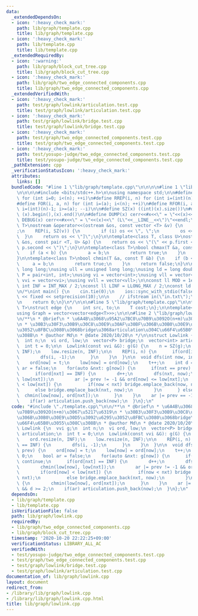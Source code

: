 ```yaml
---
data:
  _extendedDependsOn:
  - icon: ':heavy_check_mark:'
    path: lib/graph/template.cpp
    title: lib/graph/template.cpp
  - icon: ':heavy_check_mark:'
    path: lib/template.cpp
    title: lib/template.cpp
  _extendedRequiredBy:
  - icon: ':warning:'
    path: lib/graph/block_cut_tree.cpp
    title: lib/graph/block_cut_tree.cpp
  - icon: ':heavy_check_mark:'
    path: lib/graph/two_edge_connected_components.cpp
    title: lib/graph/two_edge_connected_components.cpp
  _extendedVerifiedWith:
  - icon: ':heavy_check_mark:'
    path: test/graph/lowlink/articulation.test.cpp
    title: test/graph/lowlink/articulation.test.cpp
  - icon: ':heavy_check_mark:'
    path: test/graph/lowlink/bridge.test.cpp
    title: test/graph/lowlink/bridge.test.cpp
  - icon: ':heavy_check_mark:'
    path: test/graph/two_edge_connected_components.test.cpp
    title: test/graph/two_edge_connected_components.test.cpp
  - icon: ':heavy_check_mark:'
    path: test/yosupo-judge/two_edge_connected_components.test.cpp
    title: test/yosupo-judge/two_edge_connected_components.test.cpp
  _pathExtension: cpp
  _verificationStatusIcon: ':heavy_check_mark:'
  attributes:
    links: []
  bundledCode: "#line 1 \"lib/graph/template.cpp\"\n\n\n\n#line 1 \"lib/template.cpp\"\
    \n\n\n\n#include <bits/stdc++.h>\n\nusing namespace std;\n\n#define REP(i, n)\
    \ for (int i=0; i<(n); ++i)\n#define RREP(i, n) for (int i=(int)(n)-1; i>=0; --i)\n\
    #define FOR(i, a, n) for (int i=(a); i<(n); ++i)\n#define RFOR(i, a, n) for (int\
    \ i=(int)(n)-1; i>=(a); --i)\n\n#define SZ(x) ((int)(x).size())\n#define ALL(x)\
    \ (x).begin(),(x).end()\n\n#define DUMP(x) cerr<<#x<<\" = \"<<(x)<<endl\n#define\
    \ DEBUG(x) cerr<<#x<<\" = \"<<(x)<<\" (L\"<<__LINE__<<\")\"<<endl;\n\ntemplate<class\
    \ T>\nostream &operator<<(ostream &os, const vector <T> &v) {\n    os << \"[\"\
    ;\n    REP(i, SZ(v)) {\n        if (i) os << \", \";\n        os << v[i];\n  \
    \  }\n    return os << \"]\";\n}\n\ntemplate<class T, class U>\nostream &operator<<(ostream\
    \ &os, const pair <T, U> &p) {\n    return os << \"(\" << p.first << \" \" <<\
    \ p.second << \")\";\n}\n\ntemplate<class T>\nbool chmax(T &a, const T &b) {\n\
    \    if (a < b) {\n        a = b;\n        return true;\n    }\n    return false;\n\
    }\n\ntemplate<class T>\nbool chmin(T &a, const T &b) {\n    if (b < a) {\n   \
    \     a = b;\n        return true;\n    }\n    return false;\n}\n\nusing ll =\
    \ long long;\nusing ull = unsigned long long;\nusing ld = long double;\nusing\
    \ P = pair<int, int>;\nusing vi = vector<int>;\nusing vll = vector<ll>;\nusing\
    \ vvi = vector<vi>;\nusing vvll = vector<vll>;\n\nconst ll MOD = 1e9 + 7;\nconst\
    \ int INF = INT_MAX / 2;\nconst ll LINF = LLONG_MAX / 2;\nconst ld eps = 1e-9;\n\
    \n/*\nint main() {\n    cin.tie(0);\n    ios::sync_with_stdio(false);\n    cout\
    \ << fixed << setprecision(10);\n\n    // ifstream in(\"in.txt\");\n    // cin.rdbuf(in.rdbuf());\n\
    \n    return 0;\n}\n*/\n\n\n#line 5 \"lib/graph/template.cpp\"\n\ntemplate<typename\
    \ T>\nstruct edge {\n    int src, to;\n    T cost;\n};\n\ntemplate<typename T>\n\
    using Graph = vector<vector<edge<T>>>;\n\n\n#line 2 \"lib/graph/lowlink.cpp\"\n\
    \n/**\n * @brief\n * \u6A4B\u3068\u95A2\u7BC0\u70B9\u3092O(n+m)\u3067\u5217\u6319\
    \n * \u30B3\u30F3\u30B9\u30C8\u30E9\u30AF\u30BF\u306B\u30B0\u30E9\u30D5\u3092\u6295\
    \u3052\u8FBC\u3080\u3068bridge\u3068articulation\u304C\u66F4\u65B0\u3055\u308C\
    \u308B\n * @author Md\n * @date 2020/10/20\n */\n\nstruct Lowlink {\n  vvi g;\n\
    \  int n;\n  vi ord, low;\n  vector<P> bridge;\n  vector<int> articulation;\n\
    \  int t = 0;\n\n  Lowlink(const vvi &G): g(G) {\n    n = SZ(g);\n    ord.resize(n,\
    \ INF);\n    low.resize(n, INF);\n\n    REP(i, n) {\n      if(ord[i] == INF) {\n\
    \        dfs(i, -1);\n      }\n    }\n  }\n\n  void dfs(int now, int prev) {\n\
    \    ord[now] = t;\n    low[now] = ord[now];\n    t++;\n    int d = 0;\n    bool\
    \ ar = false;\n    for(auto &nxt: g[now]) {\n      if(nxt == prev) continue;\n\
    \      if(ord[nxt] == INF) {\n        d++;\n        dfs(nxt, now);\n        chmin(low[now],\
    \ low[nxt]);\n        ar |= prev != -1 && ord[now] <= low[nxt];\n        if(ord[now]\
    \ < low[nxt]) {\n          if(now < nxt) bridge.emplace_back(now, nxt);\n    \
    \      else bridge.emplace_back(nxt, now);\n        }\n      } else {\n      \
    \  chmin(low[now], ord[nxt]);\n      }\n    }\n    ar |= prev == -1 && d >= 2;\n\
    \    if(ar) articulation.push_back(now);\n  }\n};\n"
  code: "#include \"./template.cpp\"\n\n/**\n * @brief\n * \u6A4B\u3068\u95A2\u7BC0\
    \u70B9\u3092O(n+m)\u3067\u5217\u6319\n * \u30B3\u30F3\u30B9\u30C8\u30E9\u30AF\u30BF\
    \u306B\u30B0\u30E9\u30D5\u3092\u6295\u3052\u8FBC\u3080\u3068bridge\u3068articulation\u304C\
    \u66F4\u65B0\u3055\u308C\u308B\n * @author Md\n * @date 2020/10/20\n */\n\nstruct\
    \ Lowlink {\n  vvi g;\n  int n;\n  vi ord, low;\n  vector<P> bridge;\n  vector<int>\
    \ articulation;\n  int t = 0;\n\n  Lowlink(const vvi &G): g(G) {\n    n = SZ(g);\n\
    \    ord.resize(n, INF);\n    low.resize(n, INF);\n\n    REP(i, n) {\n      if(ord[i]\
    \ == INF) {\n        dfs(i, -1);\n      }\n    }\n  }\n\n  void dfs(int now, int\
    \ prev) {\n    ord[now] = t;\n    low[now] = ord[now];\n    t++;\n    int d =\
    \ 0;\n    bool ar = false;\n    for(auto &nxt: g[now]) {\n      if(nxt == prev)\
    \ continue;\n      if(ord[nxt] == INF) {\n        d++;\n        dfs(nxt, now);\n\
    \        chmin(low[now], low[nxt]);\n        ar |= prev != -1 && ord[now] <= low[nxt];\n\
    \        if(ord[now] < low[nxt]) {\n          if(now < nxt) bridge.emplace_back(now,\
    \ nxt);\n          else bridge.emplace_back(nxt, now);\n        }\n      } else\
    \ {\n        chmin(low[now], ord[nxt]);\n      }\n    }\n    ar |= prev == -1\
    \ && d >= 2;\n    if(ar) articulation.push_back(now);\n  }\n};\n"
  dependsOn:
  - lib/graph/template.cpp
  - lib/template.cpp
  isVerificationFile: false
  path: lib/graph/lowlink.cpp
  requiredBy:
  - lib/graph/two_edge_connected_components.cpp
  - lib/graph/block_cut_tree.cpp
  timestamp: '2020-10-20 22:22:25+09:00'
  verificationStatus: LIBRARY_ALL_AC
  verifiedWith:
  - test/yosupo-judge/two_edge_connected_components.test.cpp
  - test/graph/two_edge_connected_components.test.cpp
  - test/graph/lowlink/bridge.test.cpp
  - test/graph/lowlink/articulation.test.cpp
documentation_of: lib/graph/lowlink.cpp
layout: document
redirect_from:
- /library/lib/graph/lowlink.cpp
- /library/lib/graph/lowlink.cpp.html
title: lib/graph/lowlink.cpp
---
```

